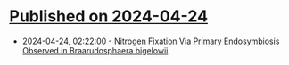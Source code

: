 # [Published on 2024-04-24](index.md)

* [2024-04-24, 02:22:00](https://soylentnews.org/article.pl?sid=24/04/22/1224204&from=rss) - [Nitrogen Fixation Via Primary Endosymbiosis Observed in Braarudosphaera bigelowii](https://soylentnews.org/article.pl?sid=24/04/22/1224204&from=rss)
